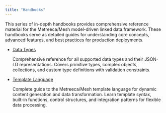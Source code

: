 ```yaml
---
title: "Handbooks"
---
```


This series of in-depth handbooks provides comprehensive reference material for the Metreeca/Mesh model-driven linked
data framework. These handbooks serve as detailed guides for understanding core concepts, advanced features, and best
practices for production deployments.

- [Data Types](datatypes.md)

  Comprehensive reference for all supported data types and their JSON-LD representations.
  Covers primitive types, complex objects, collections, and custom type definitions with validation constraints.

- [Template Language](template.md)

  Complete guide to the Metreeca/Mesh template language for dynamic content generation and data transformation.
  Learn template syntax, built-in functions, control structures, and integration patterns for flexible data processing.
